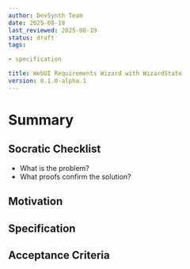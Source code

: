 ```yaml
---
author: DevSynth Team
date: 2025-08-19
last_reviewed: 2025-08-19
status: draft
tags:

- specification

title: WebUI Requirements Wizard with WizardState
version: 0.1.0-alpha.1
---
```


<!--
Required metadata fields:
- author: document author
- date: creation date
- last_reviewed: last review date
- status: draft | review | published
- tags: search keywords
- title: short descriptive name
- version: specification version
-->

# Summary

## Socratic Checklist
- What is the problem?
- What proofs confirm the solution?

## Motivation

## Specification

## Acceptance Criteria
